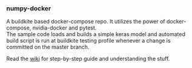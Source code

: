 ### numpy-docker 

A buildkite based docker-compose repo. It utilizes the power of docker-compose, nvidia-docker and pytest. 
<br />The sample code loads and builds a simple keras model and automated build script is run at buildkite testing profile whenever a change is committed on the master branch.
<br /> 

Read the [wiki](https://github.com/omair18/numpy-docker/wiki/Installations) for step-by-step guide and understanding the stuff. 
